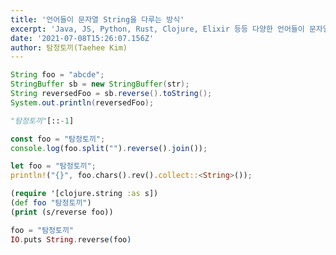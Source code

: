 ```yaml
---
title: '언어들이 문자열 String을 다루는 방식'
excerpt: 'Java, JS, Python, Rust, Clojure, Elixir 등등 다양한 언어들이 문자열을 다루는 방식을 비교하고 익혀봅니다.'
date: '2021-07-08T15:26:07.156Z'
author: 탐정토끼(Taehee Kim)
---
```


```java
String foo = "abcde";
StringBuffer sb = new StringBuffer(str);
String reversedFoo = sb.reverse().toString();
System.out.println(reversedFoo);
```

```python
"탐정토끼"[::-1]
```

```javascript
const foo = "탐정토끼";
console.log(foo.split("").reverse().join());
```

```rust
let foo = "탐정토끼";
println!("{}", foo.chars().rev().collect::<String>());
```

```clojure
(require '[clojure.string :as s])
(def foo "탐정토끼")
(print (s/reverse foo))
```

```elixir
foo = "탐정토끼"
IO.puts String.reverse(foo)
```

